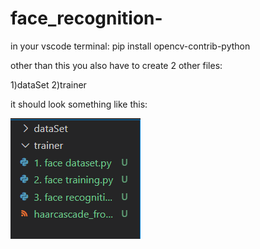 # face_recognition-
in your vscode terminal:
pip install opencv-contrib-python


other than this you also have to create 2 other files: 

1)dataSet
2)trainer 


it should look something like this:


![](images/c1.PNG)
